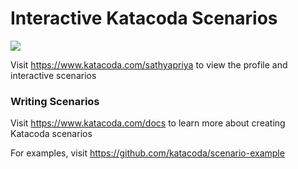 # Interactive Katacoda Scenarios

[![](http://shields.katacoda.com/katacoda/sathyapriya/count.svg)](https://www.katacoda.com/sathyapriya "Get your profile on Katacoda.com")

Visit https://www.katacoda.com/sathyapriya to view the profile and interactive scenarios

### Writing Scenarios
Visit https://www.katacoda.com/docs to learn more about creating Katacoda scenarios

For examples, visit https://github.com/katacoda/scenario-example
